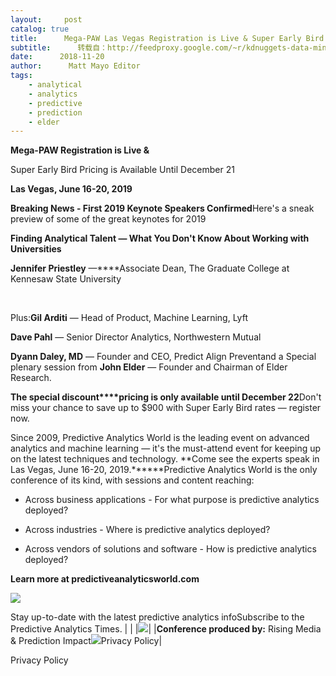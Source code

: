 ```yaml
---
layout:     post
catalog: true
title:      Mega-PAW Las Vegas Registration is Live & Super Early Bird Pricing is Now Available!
subtitle:      转载自：http://feedproxy.google.com/~r/kdnuggets-data-mining-analytics/~3/RNRi-oH3bes/paw-las-vegas-registration-live-early-bird-pricing.html
date:      2018-11-20
author:      Matt Mayo Editor
tags:
    - analytical
    - analytics
    - predictive
    - prediction
    - elder
---
```



**Mega-PAW Registration is Live &**


Super Early Bird Pricing is Available Until December 21

**Las Vegas, June 16-20, 2019**


**Breaking News - First 2019 Keynote Speakers Confirmed**Here's a sneak preview of some of the great keynotes for 2019

**Finding Analytical Talent — What You Don't Know About Working with Universities**

**Jennifer Priestley** —****Associate Dean, The Graduate College at Kennesaw State University

 

Plus:**Gil Arditi** — Head of Product, Machine Learning, Lyft

**Dave Pahl** — Senior Director Analytics, Northwestern Mutual

**Dyann Daley, MD** — Founder and CEO, Predict Align Preventand a Special plenary session from **John Elder** — Founder and Chairman of Elder Research.

**The special discount****pricing is only available until December 22**Don't miss your chance to save up to $900 with Super Early Bird rates — register now.

Since 2009, Predictive Analytics World is the leading event on advanced analytics and machine learning — it's the must-attend event for keeping up on the latest techniques and technology. **Come see the experts speak in Las Vegas, June 16-20, 2019.******Predictive Analytics World is the only conference of its kind, with sessions and content reaching:

- Across business applications - For what purpose is predictive analytics deployed?

- Across industries - Where is predictive analytics deployed?

- Across vendors of solutions and software - How is predictive analytics deployed?


**Learn more at predictiveanalyticsworld.com**

![](https://1-risingmedia.com/uploads/03b3d9f8121a50fa4d157df000c78999.jpg)


Stay up-to-date with the latest predictive analytics infoSubscribe to the Predictive Analytics Times.
| |
|![](https://1-risingmedia.com/email_tpl/footer.png)|
|**Conference produced by:** Rising Media & Prediction Impact![](https://www.risingmedia.com/test/email/tpl-1/rm.png)Privacy Policy|

Privacy Policy






